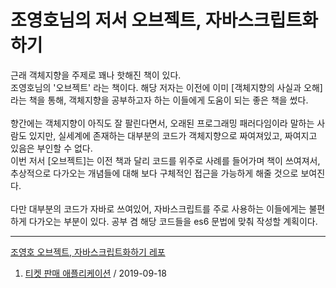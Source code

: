# 조영호님의 저서 오브젝트, 자바스크립트화 하기

근래 객체지향을 주제로 꽤나 핫해진 책이 있다. <br>
조영호님의 '오브젝트' 라는 책이다. 해당 저자는 이전에 이미 [객체지향의 사실과 오해]라는 책을 통해, 객체지향을 공부하고자 하는 이들에게 도움이 되는 좋은 책을 썼다. <br>
<br>
향간에는 객체지향이 아직도 잘 팔린다면서, 오래된 프로그래밍 패러다임이라 말하는 사람도 있지만, 실세계에 존재하는 대부분의 코드가 객체지향으로 짜여져있고, 짜여지고 있음은 부인할 수 없다.
<br>
이번 저서 [오브젝트]는 이전 책과 달리 코드를 위주로 사례를 들어가며 책이 쓰여져서, 추상적으로 다가오는 개념들에 대해 보다 구체적인 접근을 가능하게 해줄 것으로 보여진다. 
<br>
<br>
다만 대부분의 코드가 자바로 쓰여있어, 자바스크립트를 주로 사용하는 이들에게는 불편하게 다가오는 부분이 있다. 공부 겸 해당 코드들을 es6 문법에 맞춰 작성할 계획이다.

---

[조영호 오브젝트, 자바스크립트화하기 레포](https://github.com/rever-whale/object_to_javascript)

1. [티켓 판매 애플리케이션](./1.theater.md) / 2019-09-18